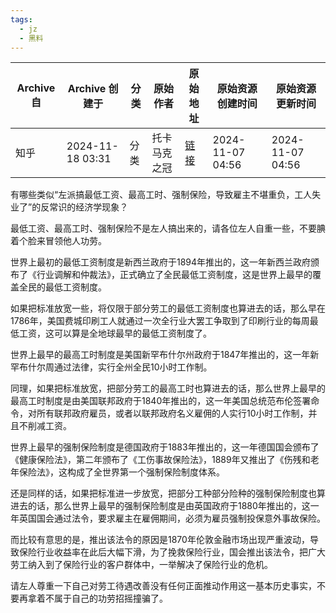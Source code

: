 ```yaml
---
tags:
  - jz
  - 黑料
---
```


|Archive 自|Archive 创建于|分类|原始作者|原始地址|原始资源创建时间|原始资源更新时间|
|-|-|-|-|-|-|-|
|知乎|2024-11-18 03:31|分类|托卡马克之冠|[链接](https://www.zhihu.com/question/646971055/answer/25234677598)|2024-11-07 04:56|2024-11-07 04:56|

有哪些类似“左派搞最低工资、最高工时、强制保险，导致雇主不堪重负，工人失业了”的反常识的经济学现象？

最低工资、最高工时、强制保险不是左人搞出来的，请各位左人自重一些，不要腆着个脸来冒领他人功劳。

世界上最初的最低工资制度是新西兰政府于1894年推出的，这一年新西兰政府颁布了《行业调解和仲裁法》，正式确立了全民最低工资制度，这是世界上最早的覆盖全民的最低工资制度。

如果把标准放宽一些，将仅限于部分劳工的最低工资制度也算进去的话，那么早在1786年，美国费城印刷工人就通过一次全行业大罢工争取到了印刷行业的每周最低工资，这可以算是全地球最早的最低工资制度了。

世界上最早的最高工时制度是美国新罕布什尔州政府于1847年推出的，这一年新罕布什尔周通过法律，实行全州全民10小时工作制。

同理，如果把标准放宽，把部分劳工的最高工时也算进去的话，那么世界上最早的最高工时制度是由美国联邦政府于1840年推出的，这一年美国总统范布伦签署命令，对所有联邦政府雇员，或者以联邦政府名义雇佣的人实行10小时工作制，并且不削减工资。

世界上最早的强制保险制度是德国政府于1883年推出的，这一年德国国会颁布了《健康保险法》，第二年颁布了《工伤事故保险法》，1889年又推出了《伤残和老年保险法》，这构成了全世界第一个强制保险制度体系。

还是同样的话，如果把标准进一步放宽，把部分工种部分险种的强制保险制度也算进去的话，那么世界上最早的强制保险制度是由英国政府于1880年推出的，这一年英国国会通过法令，要求雇主在雇佣期间，必须为雇员强制投保意外事故保险。

而比较有意思的是，推出该法令的原因是1870年伦敦金融市场出现严重波动，导致保险行业收益率在此后大幅下滑，为了挽救保险行业，国会推出该法令，把广大劳工纳入到了保险行业的客户群体中，一举解决了保险行业的危机。

请左人尊重一下自己对劳工待遇改善没有任何正面推动作用这一基本历史事实，不要再拿着不属于自己的功劳招摇撞骗了。